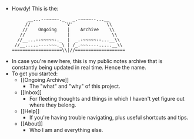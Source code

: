 - Howdy! This is the:
  ```
        __...--~~~~-._   _.-~~~~--...__
       //             `V'             \\ 
      //    Ongoing    |    Archive    \\
     //                |                \\  
    //__...--~~~~~-._  |  _.-~~~~~--...__\\ 
   //__.....----~~~._\ | /_.~~~----.....__\\
  ===================\\|//===================
  ```
- In case you're new here, this is my public notes archive that is constantly being updated in real time. Hence the name.
- To get you started:
	- [[Ongoing Archive]]
		- The "what" and "why" of this project.
	- [[Inbox]]
		- For fleeting thoughts and things in which I haven't yet figure out where they belong.
	- [[Help]]
		- If you're having trouble navigating, plus useful shortcuts and tips.
	- [[About]]
		- Who I am and everything else.